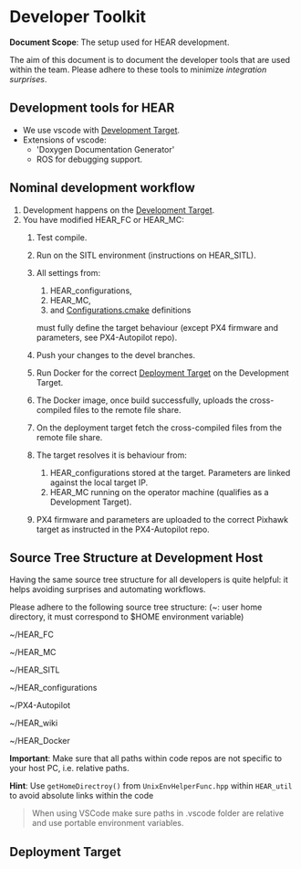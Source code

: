 # Developer Toolkit
**Document Scope**: The setup used for HEAR development.

The aim of this document is to document the developer tools that are used within the team. Please adhere to these tools to minimize *integration surprises*.

## Development tools for HEAR

- We use vscode with [Development Target](adding_dependencies.md#current-targets).
- Extensions of vscode:
  - 'Doxygen Documentation Generator'
  - ROS for debugging support.

## Nominal development workflow

1. Development happens on the [Development Target](adding_dependencies.md#current-targets).
2. You have modified HEAR_FC or HEAR_MC:
   1. Test compile.
   2. Run on the SITL environment (instructions on HEAR_SITL).
   3. All settings from: 
      1. HEAR_configurations, 
      2. HEAR_MC, 
      3. and [Configurations.cmake](adding_dependencies.md#structuring-configurationscmake) definitions 
      
      must fully define the target behaviour (except PX4 firmware and parameters, see PX4-Autopilot repo).
   4. Push your changes to the devel branches.
   5. Run Docker for the correct [Deployment Target](adding_dependencies.md#current-targets) on the Development Target.
   6. The Docker image, once build successfully, uploads the cross-compiled files to the remote file share.
   7. On the deployment target fetch the cross-compiled files from the remote file share.
   8. The target resolves it is behaviour from:
      1. HEAR_configurations stored at the target. Parameters are linked against the local target IP.
      2. HEAR_MC running on the operator machine (qualifies as a Development Target).
   9. PX4 firmware and parameters are uploaded to the correct Pixhawk target as instructed in the PX4-Autopilot repo.

## Source Tree Structure at Development Host
Having the same source tree structure for all developers is quite helpful: it helps avoiding surprises and automating workflows.

Please adhere to the following source tree structure:
(~: user home directory, it must correspond to $HOME environment variable)

~/HEAR_FC

~/HEAR_MC

~/HEAR_SITL

~/HEAR_configurations

~/PX4-Autopilot

~/HEAR_wiki

~/HEAR_Docker

**Important**: Make sure that all paths within code repos are not specific to your host PC, i.e. relative paths.

**Hint**: Use `getHomeDirectroy()` from `UnixEnvHelperFunc.hpp` within `HEAR_util` to avoid absolute links within the code

> When using VSCode make sure paths in .vscode folder are relative and use portable environment variables.



## Deployment Target